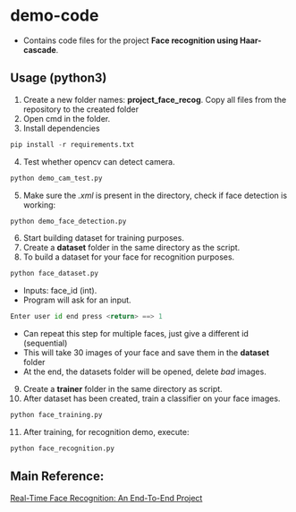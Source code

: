 # demo-code

* Contains code files for the project **Face recognition using Haar-cascade**.

## Usage (python3)

1) Create a new folder names: **project_face_recog**. Copy all files from the repository to the created folder
2) Open cmd in the folder.  
3) Install dependencies

```python
pip install -r requirements.txt
```

4) Test whether opencv can detect camera.

```python
python demo_cam_test.py
```

5) Make sure the _.xml_ is present in the directory, check if face detection is working:

```python
python demo_face_detection.py
```

6) Start building dataset for training purposes.
7) Create a **dataset** folder in the same directory as the script.
8) To build a dataset for your face for recognition purposes.


```python
python face_dataset.py
```

* Inputs: face_id (int).
* Program will ask for an input.

```python
Enter user id end press <return> ==> 1
```

* Can repeat this step for multiple faces, just give a different id (sequential)
* This will take 30 images of your face and save them in the **dataset** folder
* At the end, the datasets folder will be opened, delete _bad_ images.

9) Create a **trainer** folder in the same directory as script.
10)  After dataset has been created, train a classifier on your face images.

```python
python face_training.py
```

11)  After training, for recognition demo, execute:

```python
python face_recognition.py
```

## Main Reference:
[Real-Time Face Recognition: An End-To-End Project](https://towardsdatascience.com/real-time-face-recognition-an-end-to-end-project-b738bb0f7348)

